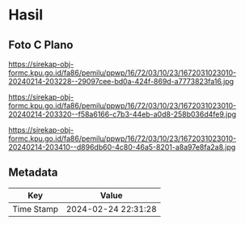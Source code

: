 # Hasil

## Foto C Plano

https://sirekap-obj-formc.kpu.go.id/fa86/pemilu/ppwp/16/72/03/10/23/1672031023010-20240214-203228--29097cee-bd0a-424f-869d-a7773823fa16.jpg

https://sirekap-obj-formc.kpu.go.id/fa86/pemilu/ppwp/16/72/03/10/23/1672031023010-20240214-203320--f58a6166-c7b3-44eb-a0d8-258b036d4fe9.jpg

https://sirekap-obj-formc.kpu.go.id/fa86/pemilu/ppwp/16/72/03/10/23/1672031023010-20240214-203410--d896db60-4c80-46a5-8201-a8a97e8fa2a8.jpg


## Metadata

| Key        | Value               |
| ---------- | ------------------- |
| Time Stamp | 2024-02-24 22:31:28 |



